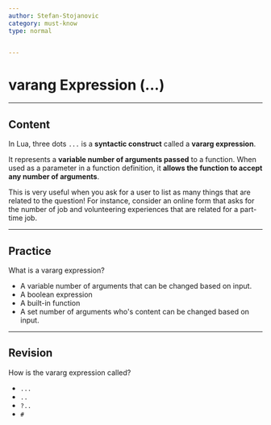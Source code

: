 ```yaml
---
author: Stefan-Stojanovic
category: must-know
type: normal


---
```


# varang Expression (...)

---
## Content

In Lua, three dots `...` is a **syntactic construct** called a **vararg expression**. 

It represents a **variable number of arguments passed** to a function. When used as a parameter in a function definition, it **allows the function to accept any number of arguments**. 

This is very useful when you ask for a user to list as many things that are related to the question! For instance, consider an online form that asks for the number of job and volunteering experiences that are related for a part-time job.

---

## Practice

What is a vararg expression?
- A variable number of arguments that can be changed based on input.
- A boolean expression
- A built-in function
- A set number of arguments who's content can be changed based on input.

---

## Revision

How is the vararg expression called?

- `...`
- `..`
- `?..`
- `#`
